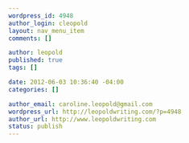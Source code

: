 ```yaml
--- 
wordpress_id: 4948
author_login: cleopold
layout: nav_menu_item
comments: []

author: leopold
published: true
tags: []

date: 2012-06-03 10:36:40 -04:00
categories: []

author_email: caroline.leopold@gmail.com
wordpress_url: http://leopoldwriting.com/?p=4948
author_url: http://www.leopoldwriting.com
status: publish
---
```

 
